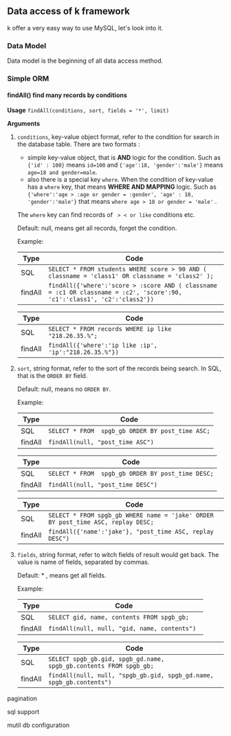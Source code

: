 ## Data access of k framework

k offer a very easy way to use MySQL, let's look into it.

### Data Model

Data model is the beginning of all data access method.




### Simple ORM


#### findAll() find many records by conditions

**Usage** ```findAll(conditions, sort, fields = '*', limit)```

**Arguments**

1. ```conditions```, key-value object format, refer to the condition for search in the database table. There are two formats :
    - simple key-value object, that is **AND** logic for the condition. Such as ```{'id' : 100}``` means ```id=100``` and ```{'age':18, 'gender':'male'}``` means ```age=18 and gender=male```.
    - also there is a special key ```where```. When the condition of key-value has a ```where``` key, that means **WHERE AND MAPPING** logic. Such as ```{'where':'age > :age or gender = :gender', 'age' : 18, 'gender':'male'}``` that means ```where age > 18 or gender = 'male'``` .

    The ```where``` key can find records of ``` > < or like``` conditions etc.

    Default: null, means get all records, forget the condition.

    Example:

    Type|Code
    ---|---
    SQL | ```SELECT * FROM students WHERE score > 90 AND ( classname = 'class1' OR classname = 'class2' );```
    findAll | ```findAll({'where':'score > :score AND ( classname = :c1 OR classname = :c2', 'score':90, 'c1':'class1', 'c2':'class2'}) ```

    Type|Code
    ---|---
    SQL | ```SELECT * FROM records WHERE ip like "218.26.35.%";```
    findAll | ```findAll({'where':'ip like :ip', 'ip':"218.26.35.%"}) ```

2. ```sort```, string format, refer to the sort of the records being search. In SQL, that is the ```ORDER BY``` field.

    Default: null, means no ```ORDER BY```.

    Example:

    Type|Code
    ---|---
    SQL | ```SELECT * FROM  spgb_gb ORDER BY post_time ASC;```
    findAll | ```findAll(null, "post_time ASC") ```

    Type|Code
    ---|---
    SQL | ```SELECT * FROM  spgb_gb ORDER BY post_time DESC;```
    findAll | ```findAll(null, "post_time DESC") ```

    Type|Code
    ---|---
    SQL | ```SELECT * FROM spgb_gb WHERE name = 'jake' ORDER BY post_time ASC, replay DESC;```
    findAll | ```findAll({'name':'jake'}, "post_time ASC, replay DESC") ```

3. ```fields```, string format, refer to witch fields of result would get back. The value is name of fields, separated by commas.

    Default: * , means get all fields.

    Example:

    Type|Code
    ---|---
    SQL | ```SELECT gid, name, contents FROM spgb_gb;```
    findAll | ```findAll(null, null, "gid, name, contents") ```

    Type|Code
    ---|---
    SQL | ```SELECT spgb_gb.gid, spgb_gd.name, spgb_gb.contents FROM spgb_gb;```
    findAll | ```findAll(null, null, "spgb_gb.gid, spgb_gd.name, spgb_gb.contents") ```

pagination


sql support


mutil db configuration
